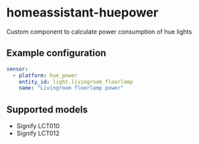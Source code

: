 # homeassistant-huepower
Custom component to calculate power consumption of hue lights

## Example configuration

```yaml
sensor:
  - platform: hue_power
    entity_id: light.livingroom_floorlamp
    name: "Livingroom floorlamp power"
```

## Supported models
- Signify LCT010
- Signify LCT012
